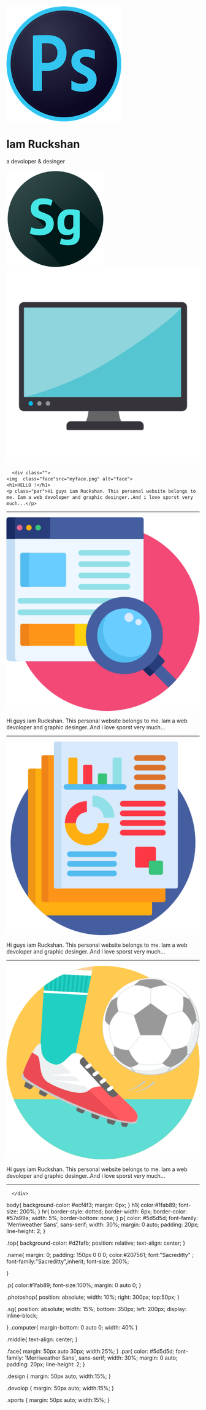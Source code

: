 <!DOCTYPE html>
<html lang="en" dir="ltr">
  <head>
    <meta charset="utf-8">
    <title></title>
    <link rel="stylesheet" href="styles.css">
  </head>
  <body>



<div class="top">
  <img class="photoshop"src="adobe.png" alt="photoshop">
  <h1 class="name">Iam Ruckshan</h1>
<p class="p">a devoloper & desinger</p>
<img class="sg" src="Adobesg.png" alt="sg">
<img class="computer" src="computer.png" alt="computer">

 </div>

<div class="middle">


      <div class="">
    <img  class="face"src="myface.png" alt="face">
    <h1>HELLO !</h1>
    <p class="par">Hi guys iam Ruckshan. This personal website belongs to me. Iam a web devoloper and graphic desinger..And i love sporst very much...</p>
<hr />
      </div>

<div ">
  <img class="design" src="seo.png" alt="design">
<p>Hi guys iam Ruckshan. This personal website belongs to me. Iam a web devoloper and graphic desinger..And i love sporst very much...</p>
</div>
<hr />
<div ">
  <img class="devolop" src="report.png" alt="devolop">
<p>Hi guys iam Ruckshan. This personal website belongs to me. Iam a web devoloper and graphic desinger..And i love sporst very much...</p>
</div>
<hr />

<div >
  <img class="sports" src="football.png" alt="sports">
<p>Hi guys iam Ruckshan. This personal website belongs to me. Iam a web devoloper and graphic desinger..And i love sporst very much...</p>
</div>
<hr />

      </div>

  </body>
</html>
body{
background-color: #ecf4f3;
margin: 0px;
}
h1{
  color:#1fab89;
  font-size: 200%;
}
hr{
  border-style: dotted;
  border-width: 6px;
  border-color: #57a99a;
  width: 5%;
  border-bottom: none;
}
p{
  color: #5d5d5d;
  font-family: 'Merriweather Sans', sans-serif;
  width: 30%;
  margin: 0 auto;
  padding: 20px;
  line-height: 2;
}

  .top{
background-color: #d2fafb;
position: relative;
text-align: center;
}

.name{
  margin: 0;
  padding: 150px 0 0 0;
  color:#207561;
font:"Sacreditty" ;
font-family:"Sacreditty",inherit;
  font-size: 200%;

}

.p{
  color:#1fab89;
  font-size:100%;
  margin: 0 auto 0;
}

.photoshop{
  position: absolute;
  width: 10%;
  right: 300px;
  top:50px;
}

.sg{
  position: absolute;
  width: 15%;
  bottom: 350px;
  left: 200px;
  display: inline-block;

}
.computer{
margin-bottom: 0 auto 0;
width: 40%
}

.middle{
  text-align: center;
}

.face{
  margin: 50px auto 30px;
  width:25%;
}
.par{
  color: #5d5d5d;
  font-family: 'Merriweather Sans', sans-serif;
  width: 30%;
  margin: 0 auto;
  padding: 20px;
  line-height: 2;
}

.design {
  margin: 50px auto;
  width:15%;
}

.devolop {
  margin: 50px auto;
  width:15%;
}

.sports {
  margin: 50px auto;
  width:15%;
}
